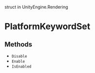 struct in UnityEngine.Rendering
# PlatformKeywordSet

## Methods
- `Disable`
- `Enable`
- `IsEnabled`
